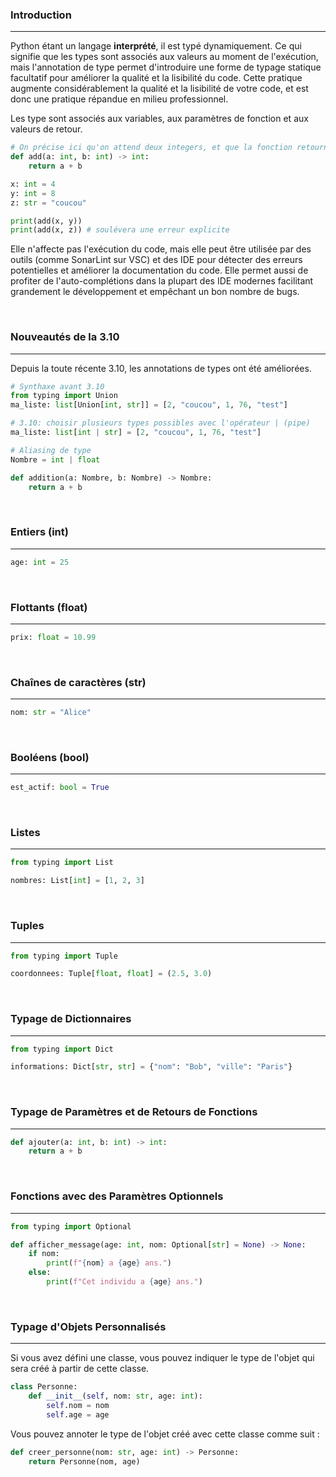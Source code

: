 ### Introduction

---

Python étant un langage **interprété**, il est typé dynamiquement. Ce qui signifie que les types sont associés aux valeurs au moment de l'exécution, mais l'annotation de type permet d'introduire une forme de typage statique facultatif pour améliorer la qualité et la lisibilité du code. Cette pratique augmente considérablement la qualité et la lisibilité de votre code, et est donc une pratique répandue en milieu professionnel.

Les type sont associés aux variables, aux paramètres de fonction et aux valeurs de retour.

```python
# On précise ici qu'on attend deux integers, et que la fonction retourne un integer
def add(a: int, b: int) -> int:
	return a + b

x: int = 4
y: int = 8
z: str = "coucou"

print(add(x, y))
print(add(x, z)) # soulévera une erreur explicite
```

Elle n'affecte pas l'exécution du code, mais elle peut être utilisée par des outils (comme SonarLint sur VSC) et des IDE pour détecter des erreurs potentielles et améliorer la documentation  du code. Elle permet aussi de profiter de l'auto-complétions dans la plupart des IDE modernes facilitant grandement le développement et empêchant un bon nombre de bugs.

<br>

### Nouveautés de la 3.10
---

Depuis la toute récente 3.10, les annotations de types ont été améliorées.

```python
# Synthaxe avant 3.10
from typing import Union
ma_liste: list[Union[int, str]] = [2, "coucou", 1, 76, "test"]

# 3.10: choisir plusieurs types possibles avec l'opérateur | (pipe)
ma_liste: list[int | str] = [2, "coucou", 1, 76, "test"]

# Aliasing de type
Nombre = int | float 

def addition(a: Nombre, b: Nombre) -> Nombre: 
	return a + b
```

<br>

### Entiers (int)

---

```python
age: int = 25
```

<br>

### Flottants (float)

---

```python
prix: float = 10.99
```

<br>

### Chaînes de caractères (str)

---

```python
nom: str = "Alice"
```

<br>

### Booléens (bool)

---

```python
est_actif: bool = True
```

<br>

### Listes

---

```python
from typing import List

nombres: List[int] = [1, 2, 3]
```

<br>

### Tuples

---

```python
from typing import Tuple

coordonnees: Tuple[float, float] = (2.5, 3.0)
```

<br>

### Typage de Dictionnaires

---

```python
from typing import Dict

informations: Dict[str, str] = {"nom": "Bob", "ville": "Paris"}
```

<br>

### Typage de Paramètres et de Retours de Fonctions

---

```python
def ajouter(a: int, b: int) -> int:
    return a + b
```

<br>

### Fonctions avec des Paramètres Optionnels

---

```python
from typing import Optional

def afficher_message(age: int, nom: Optional[str] = None) -> None:
    if nom:
        print(f"{nom} a {age} ans.")
    else:
        print(f"Cet individu a {age} ans.")
```

<br>

### Typage d'Objets Personnalisés

---

Si vous avez défini une classe, vous pouvez indiquer le type de l'objet qui sera créé à partir de cette classe.

```python
class Personne:
    def __init__(self, nom: str, age: int):
        self.nom = nom
        self.age = age
```

Vous pouvez annoter le type de l'objet créé avec cette classe comme suit :

```python
def creer_personne(nom: str, age: int) -> Personne:
    return Personne(nom, age)
```
